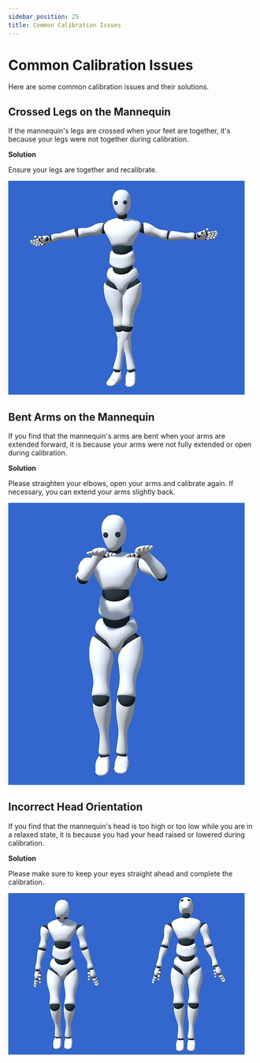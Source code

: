```yaml
---
sidebar_position: 25
title: Common Calibration Issues
---
```


# Common Calibration Issues

Here are some common calibration issues and their solutions.

## Crossed Legs on the Mannequin

If the mannequin's legs are crossed when your feet are together, it's because your legs were not together during calibration.

**Solution**

Ensure your legs are together and recalibrate.

![](../img/Fn10Uvti7k9iyPwW3-jwbM-upQZ9.png)

## Bent Arms on the Mannequin

If you find that the mannequin's arms are bent when your arms are extended forward, it is because your arms were not fully extended or open during calibration.

**Solution**

Please straighten your elbows, open your arms and calibrate again. If necessary, you can extend your arms slightly back.

![](../img/FsonlOAO5mslbZ_ZjFJ5wAfWspiY.png)

## Incorrect Head Orientation

If you find that the mannequin's head is too high or too low while you are in a relaxed state, it is because you had your head raised or lowered during calibration.

**Solution**

Please make sure to keep your eyes straight ahead and complete the calibration.

![](../img/Fmy6huuoYbfeSZi2mP-uRIiurOhT.png)

